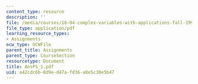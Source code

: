 ```yaml
---
content_type: resource
description: ''
file: /media/courses/18-04-complex-variables-with-applications-fall-1999/a42cdc6b8d9ed47afd36a8e5c30e5b47_AnsPS_1.pdf
file_type: application/pdf
learning_resource_types:
- Assignments
ocw_type: OCWFile
parent_title: Assignments
parent_type: CourseSection
resourcetype: Document
title: AnsPS_1.pdf
uid: a42cdc6b-8d9e-d47a-fd36-a8e5c30e5b47
---
```

